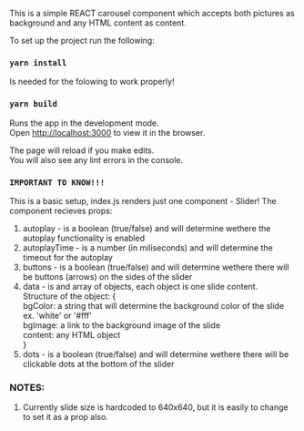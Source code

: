 This is a simple REACT carousel component which accepts both pictures as background and any HTML content as content.

To set up the project run the following:

### `yarn install`

Is needed for the folowing to work properly!

### `yarn build`

Runs the app in the development mode.<br>
Open [http://localhost:3000](http://localhost:3000) to view it in the browser.

The page will reload if you make edits.<br>
You will also see any lint errors in the console.

### `IMPORTANT TO KNOW!!!`
This is a basic setup, index.js renders just one component - Slider!
The component recieves props:

1. autoplay - is a boolean (true/false) and will determine wethere the autoplay functionality is enabled
2. autoplayTime - is a number (in miliseconds) and will determine the timeout for the autoplay
3. buttons - is a boolean (true/false) and will determine wethere there will be buttons (arrows) on the sides of the slider
4. data - is and array of objects, each object is one slide content.<br>
    Structure of the object: {<br>
        bgColor: a string that will determine the background color of the slide ex. 'white' or '#fff'<br>
        bgImage: a link to the background image of the slide<br>
        content: any HTML object<br>
    }
5. dots - is a boolean (true/false) and will determine wethere there will be clickable dots at the bottom of the slider

### NOTES:
1. Currently slide size is hardcoded to 640x640, but it is easily to change to set it as a prop also.